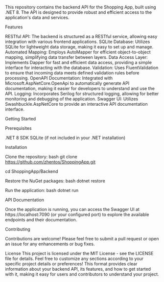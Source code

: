﻿This repository contains the backend API for the Shopping App, built using .NET 8. The API is designed to provide robust and efficient access to the application's data and services.

Features

RESTful API: The backend is structured as a RESTful service, allowing easy integration with various frontend applications.
SQLite Database: Utilizes SQLite for lightweight data storage, making it easy to set up and manage.
Automated Mapping: Employs AutoMapper for efficient object-to-object mapping, simplifying data transfer between layers.
Data Access Layer: Implements Dapper for fast and efficient data access, providing a simple interface for interacting with the database.
Validation: Uses FluentValidation to ensure that incoming data meets defined validation rules before processing.
OpenAPI Documentation: Integrated with Microsoft.AspNetCore.OpenApi to automatically generate API documentation, making it easier for developers to understand and use the API.
Logging: Incorporates Serilog for structured logging, allowing for better monitoring and debugging of the application.
Swagger UI: Utilizes Swashbuckle.AspNetCore to provide an interactive API documentation interface.


Getting Started

Prerequisites

.NET 8 SDK
SQLite (if not included in your .NET installation)

Installation

Clone the repository:
bash
git clone https://github.com/zhentos/ShoppingApp.git

cd ShoppingApp/Backend

Restore the NuGet packages:
bash
dotnet restore

Run the application:
bash
dotnet run

API Documentation

Once the application is running, you can access the Swagger UI at https://localhost:7090 (or your configured port) to explore the available endpoints and their documentation.

Contributing

Contributions are welcome! Please feel free to submit a pull request or open an issue for any enhancements or bug fixes.

License
This project is licensed under the MIT License - see the LICENSE file for details. Feel free to customize any sections according to your specific project details or preferences! This format provides clear information about your backend API, its features, and how to get started with it, making it easy for users and contributors to understand your project.
